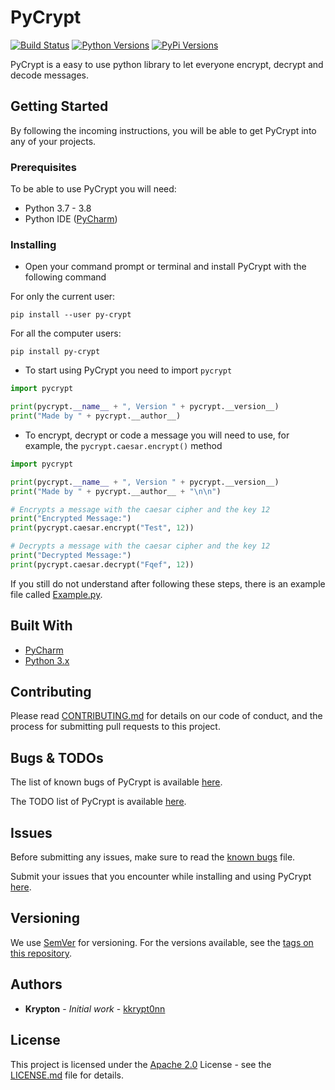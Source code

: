 # PyCrypt
[![Build Status](https://travis-ci.org/kkrypt0nn/PyCrypt.svg?branch=master)](https://travis-ci.org/kkrypt0nn/PyCrypt) [![Python Versions](https://img.shields.io/badge/python-3.7%20%7C%203.8-orange)](https://pypi.org/project/py-crypt)  [![PyPi Versions](https://img.shields.io/badge/pypi-v1.0.0-blue)](https://pypi.org/project/py-crypt) 

PyCrypt is a easy to use python library to let everyone encrypt, decrypt and decode messages.

## Getting Started
By following the incoming instructions, you will be able to get PyCrypt into any of your projects.

### Prerequisites
To be able to use PyCrypt you will need:
* Python 3.7 - 3.8
* Python IDE ([PyCharm](https://jetbrains.com/pycharm))

### Installing
* Open your command prompt or terminal and install PyCrypt with the following command

For only the current user:
```
pip install --user py-crypt
```
For all the computer users:
```
pip install py-crypt
```

* To start using PyCrypt you need to import `pycrypt`

```python
import pycrypt

print(pycrypt.__name__ + ", Version " + pycrypt.__version__)
print("Made by " + pycrypt.__author__)
```

* To encrypt, decrypt or code a message you will need to use, for example, the `pycrypt.caesar.encrypt()` method

```python
import pycrypt

print(pycrypt.__name__ + ", Version " + pycrypt.__version__)
print("Made by " + pycrypt.__author__ + "\n\n")

# Encrypts a message with the caesar cipher and the key 12
print("Encrypted Message:")
print(pycrypt.caesar.encrypt("Test", 12))

# Decrypts a message with the caesar cipher and the key 12
print("Decrypted Message:")
print(pycrypt.caesar.decrypt("Fqef", 12))
```

If you still do not understand after following these steps, there is an example file called [Example.py](Example.py).

## Built With
* [PyCharm](https://jetbrains.com/pycharm)
* [Python 3.x](https://python.org)

## Contributing
Please read [CONTRIBUTING.md](CONTRIBUTING.md) for details on our code of conduct, and the process for submitting pull requests to this project.

## Bugs & TODOs
The list of known bugs of PyCrypt is available [here](BUGS.md).

The TODO list of PyCrypt is available [here](TODOS.md).

## Issues
Before submitting any issues, make sure to read the [known bugs](BUGS.md) file.

Submit your issues that you encounter while installing and using PyCrypt [here](https://github.com/kkrypt0nn/PyCrypt/issues).

## Versioning
We use [SemVer](http://semver.org/) for versioning. For the versions available, see the [tags on this repository](https://github.com/kkrypt0nn/PyCrypt/tags).

## Authors
* **Krypton** - *Initial work* - [kkrypt0nn](https://github.com/kkrypt0nn)

## License
This project is licensed under the [Apache 2.0](LICENSE.md) License - see the [LICENSE.md](LICENSE.md) file for details.
